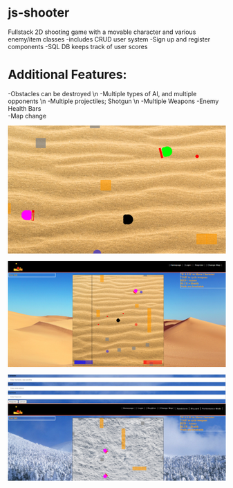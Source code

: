 # js-shooter
Fullstack 2D shooting game with a movable character and various enemy/item classes
-includes CRUD user system 
-Sign up and register components
-SQL DB keeps track of user scores 

# Additional Features: 

  -Obstacles can be destroyed \n
  -Multiple types of AI, and multiple opponents \n
  -Multiple projectiles; Shotgun  \n
  -Multiple Weapons
  -Enemy Health Bars  
  -Map change 


![Screenshot](card.png)

![Screenshot](ss1.png)

![Screenshot](ss2.png)




